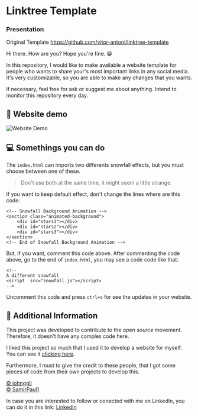 # Linktree Template
### Presentation
Original Template https://github.com/vitor-antoni/linktree-template

Hi there. How are you? Hope you're fine. 😁

In this repository, I would like to make available a website template for people who wants to share your's most important links in any social media. It's very customizable, so you are able to make any changes that you wants.

If necessary, feel free for ask or suggest me about anything. Intend to monitor this repository every day.

## 🎯 Website demo
![Website Demo](https://github.com/vitor-antoni/linktree-template/blob/main/assets/gif-readme/gif-readme.gif)


## 💻 Somethings you can do
The `index.html` can imports two differents snowfall effects, but you must choose between one of these. 
> Don't use both at the same time, it might seem a little strange.

If you want to keep default effect, don't change the lines where are this code:
```
<!-- Snowfall Background Animation -->
<section class="animated-background">
    <div id="stars1"></div>
    <div id="stars2"></div>
    <div id="stars3"></div>
</section>
<!-- End of Snowfall Background Animation -->
```

But, if you want, comment this code above. After commenting the code above, go to the end of `index.html`, you may see a code code like that: 
```
<!-- 
A different snowfall 
<script  src="snowfall.js"></script> 
-->
```
Uncomment this code and press `ctrl+s` for see the updates in your website.

## 📑 Additional Information
This project was developed to contribute to the *open source* movement. Therefore, it doesn't have any complex code here.

I liked this project so much that I used it to develop a website for myself. You can see it [clicking here](https://links.vitor-antoni.com.br).

Furthermore, I must to give the credit to these people, that I got some pieces of code from their own projects to develop this.

[©️ johnggli](https://github.com/johnggli/linktree) <br>
[©️ SamirPaul1](https://github.com/SamirPaul1/links)

In case you are interested to follow or conected with me on LinkedIn, you can do it in this link: [LinkedIn](linkedin.com/in/vitor-silva-de-antoni/)
